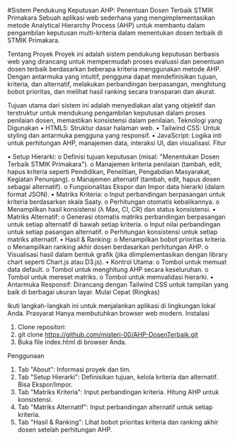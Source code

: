 #Sistem Pendukung Keputusan AHP: Penentuan Dosen Terbaik STMIK Primakara
Sebuah aplikasi web sederhana yang mengimplementasikan metode Analytical Hierarchy Process (AHP) untuk membantu dalam pengambilan keputusan multi-kriteria dalam menentukan dosen terbaik di STMIK Primakara.

Tentang Proyek
Proyek ini adalah sistem pendukung keputusan berbasis web yang dirancang untuk mempermudah proses evaluasi dan penentuan dosen terbaik berdasarkan beberapa kriteria menggunakan metode AHP. Dengan antarmuka yang intuitif, pengguna dapat mendefinisikan tujuan, kriteria, dan alternatif, melakukan perbandingan berpasangan, menghitung bobot prioritas, dan melihat hasil ranking secara transparan dan akurat.

Tujuan utama dari sistem ini adalah menyediakan alat yang objektif dan terstruktur untuk mendukung pengambilan keputusan dalam proses penilaian dosen, memastikan konsistensi dalam penilaian.
Teknologi yang Digunakan
  •	HTML5: Struktur dasar halaman web.
  •	Tailwind CSS: Untuk styling dan antarmuka pengguna yang responsif.
  •	JavaScript: Logika inti untuk perhitungan AHP, manajemen data, interaksi UI, dan visualisasi.
  Fitur
  
•	Setup Hierarki:
  o	Definisi tujuan keputusan (misal: "Menentukan Dosen Terbaik STMIK Primakara").
  o	Manajemen kriteria penilaian (tambah, edit, hapus kriteria seperti Pendidikan, Penelitian, Pengabdian Masyarakat, Kegiatan Penunjang).
  o	Manajemen alternatif (tambah, edit, hapus dosen sebagai alternatif).
  o	Fungsionalitas Ekspor dan Impor data hierarki (dalam format JSON).
•	Matriks Kriteria:
  o	Input perbandingan berpasangan untuk kriteria berdasarkan skala Saaty.
  o	Perhitungan otomatis kebalikannya.
  o	Menampilkan hasil konsistensi (λ Max, CI, CR) dan status konsistensi.
•	Matriks Alternatif:
  o	Generasi otomatis matriks perbandingan berpasangan untuk setiap alternatif di bawah setiap kriteria.
  o	Input nilai perbandingan untuk setiap pasangan alternatif.
  o	Perhitungan konsistensi untuk setiap matriks alternatif.
•	Hasil & Ranking:
  o	Menampilkan bobot prioritas kriteria.
  o	Menampilkan ranking akhir dosen berdasarkan perhitungan AHP.
  o	Visualisasi hasil dalam bentuk grafik (jika diimplementasikan dengan library chart seperti Chart.js atau D3.js).
•	Kontrol Utama:
  o	Tombol untuk memuat data default.
  o	Tombol untuk menghitung AHP secara keseluruhan.
  o	Tombol untuk mereset matriks.
  o	Tombol untuk memvalidasi hierarki.
•	Antarmuka Responsif: Dirancang dengan Tailwind CSS untuk tampilan yang baik di berbagai ukuran layar.
Mulai Cepat (Ringkas)

Ikuti langkah-langkah ini untuk menjalankan aplikasi di lingkungan lokal Anda.
Prasyarat
Hanya membutuhkan browser web modern.
Instalasi
1.	Clone repositori:
2.	git clone https://github.com/misteri-00/AHP-DosenTerbaik.git
3.	Buka file index.html di browser Anda.
   
Penggunaan
1.	Tab "About": Informasi proyek dan tim.
2.	Tab "Setup Hierarki": Definisikan tujuan, kelola kriteria dan alternatif. Bisa Ekspor/Impor.
3.	Tab "Matriks Kriteria": Input perbandingan kriteria. Hitung AHP untuk konsistensi.
4.	Tab "Matriks Alternatif": Input perbandingan alternatif untuk setiap kriteria.
5.	Tab "Hasil & Ranking": Lihat bobot prioritas kriteria dan ranking akhir dosen setelah perhitungan AHP.

